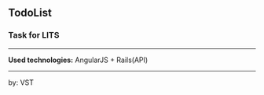 ## TodoList

### Task for LITS

* * *

**Used technologies:** AngularJS + Rails(API)

* * *

by: VST

